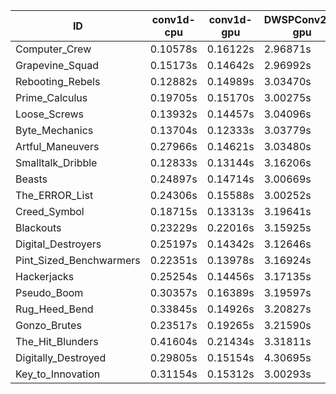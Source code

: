 |ID|conv1d-cpu|conv1d-gpu|DWSPConv2D-gpu|gemm-gpu|avg|
|-|-|-|-|-|-|
|Computer_Crew|0.10578s|0.16122s|2.96871s|1.75246s|1.24704s|
|Grapevine_Squad|0.15173s|0.14642s|2.96992s|1.78729s|1.26384s|
|Rebooting_Rebels|0.12882s|0.14989s|3.03470s|1.76936s|1.27069s|
|Prime_Calculus|0.19705s|0.15170s|3.00275s|1.78212s|1.28341s|
|Loose_Screws|0.13932s|0.14457s|3.04096s|1.86195s|1.29670s|
|Byte_Mechanics|0.13704s|0.12333s|3.03779s|1.89485s|1.29825s|
|Artful_Maneuvers|0.27966s|0.14621s|3.03480s|1.78609s|1.31169s|
|Smalltalk_Dribble|0.12833s|0.13144s|3.16206s|1.84514s|1.31674s|
|Beasts|0.24897s|0.14714s|3.00669s|1.95788s|1.34017s|
|The_ERROR_List|0.24306s|0.15588s|3.00252s|1.97567s|1.34428s|
|Creed_Symbol|0.18715s|0.13313s|3.19641s|1.94938s|1.36651s|
|Blackouts|0.23229s|0.22016s|3.15925s|1.85565s|1.36684s|
|Digital_Destroyers|0.25197s|0.14342s|3.12646s|1.97644s|1.37457s|
|Pint_Sized_Benchwarmers|0.22351s|0.13978s|3.16924s|1.97726s|1.37745s|
|Hackerjacks|0.25254s|0.14456s|3.17135s|1.98636s|1.38870s|
|Pseudo_Boom|0.30357s|0.16389s|3.19597s|1.99394s|1.41434s|
|Rug_Heed_Bend|0.33845s|0.14926s|3.20827s|1.96487s|1.41521s|
|Gonzo_Brutes|0.23517s|0.19265s|3.21590s|2.03406s|1.41945s|
|The_Hit_Blunders|0.41604s|0.21434s|3.31811s|2.15281s|1.52533s|
|Digitally_Destroyed|0.29805s|0.15154s|4.30695s|2.64362s|1.85004s|
|Key_to_Innovation|0.31154s|0.15312s|3.00293s|infs|infs|
